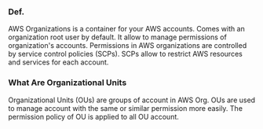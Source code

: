 ### Def.

AWS Organizations is a container for your AWS accounts.
Comes with an organization root user by default.
It allow to manage permissions of organization's accounts.
Permissions in AWS organizations are controlled by service control policies (SCPs).
SCPs allow to restrict AWS resources and services for each account.

### What Are Organizational Units
Organizational Units (OUs) are groups of account in AWS Org.
OUs are used to manage account with the same or similar permission more easily.
The permission policy of OU is applied to all OU account.
